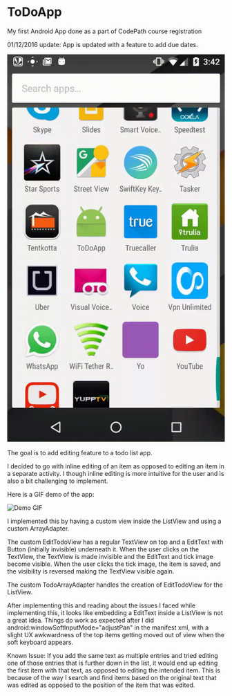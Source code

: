 # ToDoApp
My first Android App done as a part of CodePath course registration

01/12/2016 update:
App is updated with a feature to add due dates.

![Demo GIF](https://raw.githubusercontent.com/elanelango/ToDoApp/master/demo2.gif)

The goal is to add editing feature to a todo list app.

I decided to go with inline editing of an item as opposed to editing an item in a separate activity.
I though inline editing is more intuitive for the user and is also a bit challenging to implement.



Here is a GIF demo of the app:

![Demo GIF](https://raw.githubusercontent.com/elanelango/ToDoApp/master/demo.gif)

I implemented this by having a custom view inside the ListView and using a custom ArrayAdapter.

The custom EditTodoView has a regular TextView on top and a EditText with Button (initially invisible)
underneath it. When the user clicks on the TextView, the TextView is made invisible and the EditText
and tick image become visible. When the user clicks the tick image, the item is saved,
and the visibility is reversed making the TextView visible again.

The custom TodoArrayAdapter handles the creation of EditTodoView for the ListView.

After implementing this and reading about the issues I faced while implementing this, it looks like embedding
a EditText inside a ListView is not a great idea. Things do work as expected after I did
android:windowSoftInputMode="adjustPan" in the manifest xml, with a slight UX awkwardness of the top items
getting moved out of view when the soft keyboard appears.

Known Issue:
If you add the same text as multiple entries and tried editing one of those entries that is further
down in the list, it would end up editing the first item with that text, as opposed to editing the
intended item. This is because of the way I search and find items based on the original text that was
edited as opposed to the position of the item that was edited.
